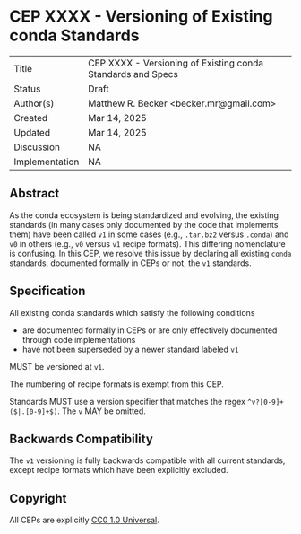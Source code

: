 # CEP XXXX - Versioning of Existing conda Standards

<table>
<tr><td> Title </td><td> CEP XXXX - Versioning of Existing conda Standards and Specs </td></tr>
<tr><td> Status </td><td> Draft  </td></tr>
<tr><td> Author(s) </td><td> Matthew R. Becker &lt;becker.mr@gmail.com&gt;</td></tr>
<tr><td> Created </td><td> Mar 14, 2025</td></tr>
<tr><td> Updated </td><td> Mar 14, 2025</td></tr>
<tr><td> Discussion </td><td> NA </td></tr>
<tr><td> Implementation </td><td> NA </td></tr>
</table>

## Abstract

As the conda ecosystem is being standardized and evolving, the existing standards
(in many cases only documented by the code that implements them) have been called
`v1` in some cases (e.g., `.tar.bz2` versus `.conda`) and `v0` in others (e.g., `v0` versus `v1` recipe formats).
This differing nomenclature is confusing. In this CEP, we resolve this issue by declaring all existing `conda`
standards, documented formally in CEPs or not, the `v1` standards.

## Specification

All existing conda standards which satisfy the following conditions

- are documented formally in CEPs or are only effectively documented through code implementations
- have not been superseded by a newer standard labeled `v1`

MUST be versioned at `v1`.

The numbering of recipe formats is exempt from this CEP.

Standards MUST use a version specifier that matches the regex `^v?[0-9]+($|.[0-9]+$)`. The `v` MAY be omitted.


## Backwards Compatibility

The `v1` versioning is fully backwards compatible with all current standards, except recipe formats which have been explicitly excluded.

## Copyright

All CEPs are explicitly [CC0 1.0 Universal](https://creativecommons.org/publicdomain/zero/1.0/).

